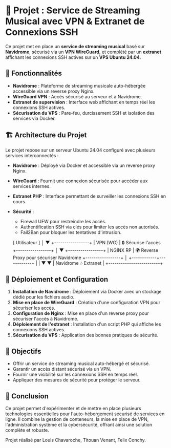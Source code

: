 # 📌 Projet : Service de Streaming Musical avec VPN & Extranet de Connexions SSH

Ce projet met en place un **service de streaming musical** basé sur **Navidrome**, sécurisé via un **VPN WireGuard**, et complété par un **extranet** affichant les connexions SSH actives sur un **VPS Ubuntu 24.04**.

## 🚀 Fonctionnalités

- **Navidrome** : Plateforme de streaming musicale auto-hébergée accessible via un reverse proxy Nginx.
- **WireGuard VPN** : Accès sécurisé au serveur et à Navidrome.
- **Extranet de supervision** : Interface web affichant en temps réel les connexions SSH actives.
- **Sécurisation du VPS** : Pare-feu, durcissement SSH et isolation des services via Docker.

## 🏗️ Architecture du Projet

Le projet repose sur un serveur Ubuntu 24.04 configuré avec plusieurs services interconnectés :

- **Navidrome** : Déployé via Docker et accessible via un reverse proxy Nginx.
- **WireGuard** : Fournit une connexion sécurisée pour accéder aux services internes.
- **Extranet PHP** : Interface permettant de surveiller les connexions SSH en cours.
- **Sécurité** : 
  - Firewall UFW pour restreindre les accès.
  - Authentification SSH via clés pour limiter les accès non autorisés.
  - Fail2Ban pour bloquer les tentatives d'intrusion.

   [ Utilisateur ]
             │
             ▼
    +-----------------+
    |     VPN (WG)    |  🔒 Sécurise l'accès
    +-----------------+
             │
             ▼
    +-----------------+
    |     NGINX RP    |  🌍 Reverse Proxy pour sécuriser Navidrome
    +-----------------+
             │
+------------+------------+
|                         |
▼                         ▼
| Navidrome  🎶  Extranet |
+-------------------------+

## 🔧 Déploiement et Configuration

1. **Installation de Navidrome** : Déploiement via Docker avec un stockage dédié pour les fichiers audio.
2. **Mise en place de WireGuard** : Création d'une configuration VPN pour sécuriser les accès.
3. **Configuration de Nginx** : Mise en place d'un reverse proxy pour sécuriser l'accès à Navidrome.
4. **Déploiement de l'extranet** : Installation d'un script PHP qui affiche les connexions SSH actives.
5. **Sécurisation du VPS** : Application des bonnes pratiques de sécurité.

## 🎯 Objectifs

- Offrir un service de streaming musical auto-hébergé et sécurisé.
- Garantir un accès distant sécurisé via un VPN.
- Fournir une visibilité sur les connexions SSH en temps réel.
- Appliquer des mesures de sécurité pour protéger le serveur.

## 📜 Conclusion

Ce projet permet d'expérimenter et de mettre en place plusieurs technologies essentielles pour l'auto-hébergement sécurisé de services en ligne. Il combine la gestion de conteneurs, la mise en place de VPN, l'administration système et la cybersécurité, offrant ainsi une solution complète et robuste.

Projet réalisé par Louis Chavaroche, Titouan Venant, Felix Conchy.